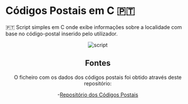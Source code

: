 # Códigos Postais em C 🇵🇹
  🇵🇹  Script simples em C onde exibe informações sobre a localidade com base no código-postal inserido pelo utilizador.
<div align="center" style="text-align: center">
<img src="https://i.imgur.com/zXXhHBh.gif" alt="script"/>

## Fontes
O ficheiro com os dados dos códigos postais foi obtido através deste repositório:

-[Repositório dos Códigos Postais](https://github.com/centraldedados/codigos_postais)
